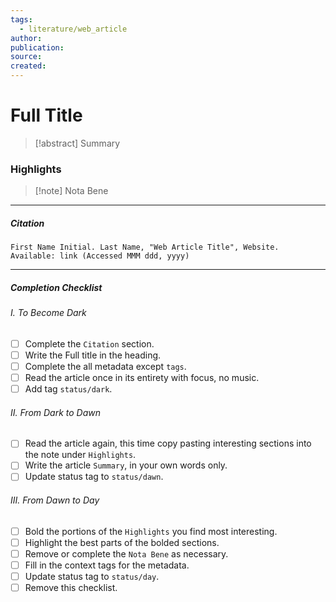 ```yaml
---
tags:
  - literature/web_article
author: 
publication: 
source: 
created:
---
```

# Full Title

> [!abstract] Summary
### Highlights

> [!note] Nota Bene

---
##### Citation

```
First Name Initial. Last Name, "Web Article Title", Website.
Available: link (Accessed MMM ddd, yyyy)
```

---
##### Completion Checklist
###### I. To Become Dark
- [ ] Complete the `Citation` section.
- [ ] Write the Full title in the heading.
- [ ] Complete the all metadata except `tags`.
- [ ] Read the article once in its entirety with focus, no music.
- [ ] Add tag `status/dark`.
###### II. From Dark to Dawn
- [ ] Read the article again, this time copy pasting interesting sections into the note under `Highlights`.
- [ ] Write the article `Summary`, in your own words only.
- [ ] Update status tag to `status/dawn`.
###### III. From Dawn to Day
- [ ] Bold the portions of the `Highlights` you find most interesting.
- [ ] Highlight the best parts of the bolded sections.
- [ ] Remove or complete the `Nota Bene` as necessary.
- [ ] Fill in the context tags for the metadata.
- [ ] Update status tag to `status/day`.
- [ ] Remove this checklist.
